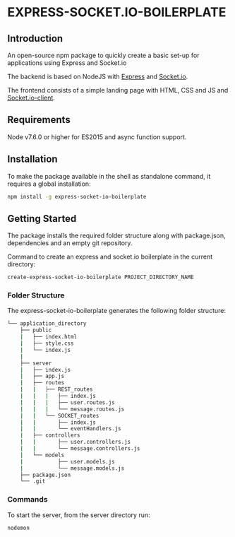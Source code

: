 # EXPRESS-SOCKET.IO-BOILERPLATE

## Introduction

An open-source npm package to quickly create a basic set-up for applications using Express and Socket.io

The backend is based on NodeJS with [Express](https://www.npmjs.com/package/express) and [Socket.io](https://www.npmjs.com/package/socket.io).

The frontend consists of a simple landing page with HTML, CSS and JS and [Socket.io-client](https://www.npmjs.com/package/socket.io-client).

## Requirements

Node v7.6.0 or higher for ES2015 and async function support.

## Installation

To make the package available in the shell as standalone command, it requires a global installation:
```bash
npm install -g express-socket-io-boilerplate
```

## Getting Started

The package installs the required folder structure along with package.json, dependencies and an empty git repository.

Command to create an express and socket.io boilerplate in the current directory: 
```bash
create-express-socket-io-boilerplate PROJECT_DIRECTORY_NAME
```

### Folder Structure
The express-socket-io-boilerplate generates the following folder structure:
```bash
└── application_directory
    ├── public
    |   ├── index.html
    |   ├── style.css
    |   └── index.js
    |
    ├── server
    |   ├── index.js
    |   ├── app.js
    |   ├── routes
    |   |   ├── REST_routes
    |   |   |   ├── index.js
    |   |   |   ├── user.routes.js
    |   |   |   └── message.routes.js
    |   |   └── SOCKET_routes
    |   |       ├── index.js
    |   |       └── eventHandlers.js
    |   ├── controllers
    |   |       ├── user.controllers.js
    |   |       └── message.controllers.js
    |   └── models
    |           ├── user.models.js
    |           └── message.models.js
    ├── package.json
    └── .git
```
### Commands

To start the server, from the server directory run:
```bash
nodemon
```
